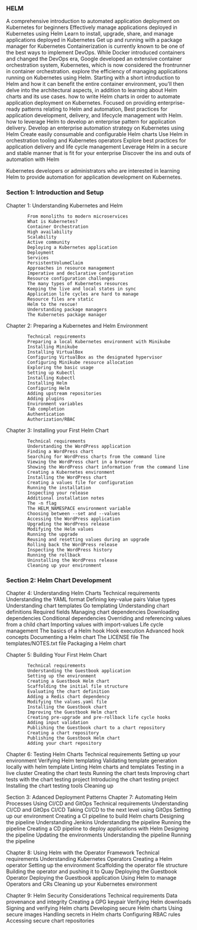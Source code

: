 ### HELM

A comprehensive introduction to automated application deployment on Kubernetes for beginners
Effectively manage applications deployed in Kubernetes using Helm
Learn to install, upgrade, share, and manage applications deployed in Kubernetes
Get up and running with a package manager for Kubernetes
Containerization is currently known to be one of the best ways to implement DevOps.
While Docker introduced containers and changed the DevOps era, Google developed an extensive container orchestration system, Kubernetes, which is now considered the frontrunner in container orchestration.
explore the efficiency of managing applications running on Kubernetes using Helm.
Starting with a short introduction to Helm and how it can benefit the entire container environment, you'll then delve into the architectural aspects, in addition to learning about Helm charts and its use cases.
how to write Helm charts in order to automate application deployment on Kubernetes.
Focused on providing enterprise-ready patterns relating to Helm and automation,
Best practices for application development, delivery, and lifecycle management with Helm.
how to leverage Helm to develop an enterprise pattern for application delivery.
Develop an enterprise automation strategy on Kubernetes using Helm
Create easily consumable and configurable Helm charts
Use Helm in orchestration tooling and Kubernetes operators
Explore best practices for application delivery and life cycle management
Leverage Helm in a secure and stable manner that is fit for your enterprise
Discover the ins and outs of automation with Helm

Kubernetes developers or administrators who are interested in learning Helm to provide automation for application development on Kubernetes.

### Section 1: Introduction and Setup

Chapter 1: Understanding Kubernetes and Helm

            From monoliths to modern microservices
            What is Kubernetes?
            Container Orchestration
            High availability
            Scalability
            Active community
            Deploying a Kubernetes application
            Deployment
            Services
            PersistentVolumeClaim
            Approaches in resource management
            Imperative and declarative configuration
            Resource configuration challenges
            The many types of Kubernetes resources
            Keeping the live and local states in sync
            Application life cycles are hard to manage
            Resource files are static
            Helm to the rescue!
            Understanding package managers
            The Kubernetes package manager

Chapter 2: Preparing a Kubernetes and Helm Environment

            Technical requirements
            Preparing a local Kubernetes environment with Minikube
            Installing Minikube
            Installing VirtualBox
            Configuring VirtualBox as the designated hypervisor
            Configuring Minikube resource allocation
            Exploring the basic usage
            Setting up Kubectl
            Installing Kubectl
            Installing Helm
            Configuring Helm
            Adding upstream repositories
            Adding plugins
            Environment variables
            Tab completion
            Authentication
            Authorization/RBAC

Chapter 3: Installing your First Helm Chart

            Technical requirements
            Understanding the WordPress application
            Finding a WordPress chart
            Searching for WordPress charts from the command line
            Viewing the WordPress chart in a browser
            Showing the WordPress chart information from the command line
            Creating a Kubernetes environment
            Installing the WordPress chart
            Creating a values file for configuration
            Running the installation
            Inspecting your release
            Additional installation notes
            The -n flag
            The HELM_NAMESPACE environment variable
            Choosing between --set and --values
            Accessing the WordPress application
            Upgrading the WordPress release
            Modifying the Helm values
            Running the upgrade
            Reusing and resetting values during an upgrade
            Rolling back the WordPress release
            Inspecting the WordPress history
            Running the rollback
            Uninstalling the WordPress release
            Cleaning up your environment


### Section 2: Helm Chart Development

Chapter 4: Understanding Helm Charts
            Technical requirements
            Understanding the YAML format
            Defining key-value pairs
            Value types
            Understanding chart templates
            Go templating
            Understanding chart definitions
            Required fields
            Managing chart dependencies
            Downloading dependencies
            Conditional dependencies
            Overriding and referencing values from a child chart
            Importing values with import-values
            Life cycle management
            The basics of a Helm hook
            Hook execution
            Advanced hook concepts
            Documenting a Helm chart
            The LICENSE file
            The templates/NOTES.txt file
            Packaging a Helm chart

Chapter 5: Building Your First Helm Chart

            Technical requirements
            Understanding the Guestbook application
            Setting up the environment
            Creating a Guestbook Helm chart
            Scaffolding the initial file structure
            Evaluating the chart definition
            Adding a Redis chart dependency
            Modifying the values.yaml file
            Installing the Guestbook chart
            Improving the Guestbook Helm chart
            Creating pre-upgrade and pre-rollback life cycle hooks
            Adding input validation
            Publishing the Guestbook chart to a chart repository
            Creating a chart repository
            Publishing the Guestbook Helm chart
            Adding your chart repository

Chapter 6: Testing Helm Charts
            Technical requirements
            Setting up your environment
            Verifying Helm templating
            Validating template generation locally with helm template
            Linting Helm charts and templates
            Testing in a live cluster
            Creating the chart tests
            Running the chart tests
            Improving chart tests with the chart testing project
            Introducing the chart testing project
            Installing the chart testing tools
            Cleaning up

Section 3: Adanced Deployment Patterns
Chapter 7: Automating Helm Processes Using CI/CD and GitOps
            Technical requirements
            Understanding CI/CD and GitOps
            CI/CD
            Taking CI/CD to the next level using GitOps
            Setting up our environment
            Creating a CI pipeline to build Helm charts
            Designing the pipeline
            Understanding Jenkins
            Understanding the pipeline
            Running the pipeline
            Creating a CD pipeline to deploy applications with Helm
            Designing the pipeline
            Updating the environments
            Understanding the pipeline
            Running the pipeline

Chapter 8: Using Helm with the Operator Framework
            Technical requirements
            Understanding Kubernetes Operators
            Creating a Helm operator
            Setting up the environment
            Scaffolding the operator file structure
            Building the operator and pushing it to Quay
            Deploying the Guestbook Operator
            Deploying the Guestbook application
            Using Helm to manage Operators and CRs
            Cleaning up your Kubernetes environment

Chapter 9: Helm Security Considerations
            Technical requirements
            Data provenance and integrity
            Creating a GPG keypair
            Verifying Helm downloads
            Signing and verifying Helm charts
            Developing secure Helm charts
            Using secure images
            Handling secrets in Helm charts
            Configuring RBAC rules
            Accessing secure chart repositories
